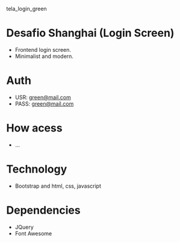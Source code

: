 tela_login_green

# Desafio Shanghai (Login Screen)
- Frontend login screen.  
- Minimalist and modern.

# Auth

- USR: green@mail.com
- PASS: green@mail.com

# How acess
- ...

# Technology

- Bootstrap and html, css, javascript

# Dependencies

- JQuery
- Font Awesome